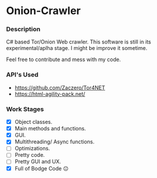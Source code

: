 # Onion-Crawler
### Description
C# based Tor/Onion Web crawler. This software is still in its experimental/aplha stage. I might be improve it sometime.

Feel free to contribute and mess with my code.



### API's Used
- https://github.com/Zaczero/Tor4NET
- https://html-agility-pack.net/

### Work Stages
- [x] Object classes.
- [x] Main methods and functions.
- [x] GUI.
- [x] Multithreading/ Async functions.
- [ ] Optimizations.
- [ ] Pretty code.
- [ ] Pretty GUI and UX.
- [x] Full of Bodge Code	:neutral_face:
